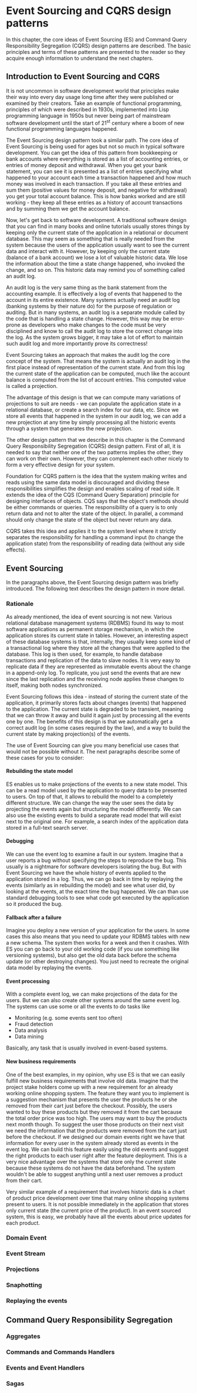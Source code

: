 # Event Sourcing and CQRS design patterns

In this chapter, the core ideas of Event Sourcing (ES) and Command Query Responsibility Segregation (CQRS) design patterns are described. The basic principles and terms of these patterns are presented to the reader so they acquire enough information to understand the next chapters.

## Introduction to Event Sourcing and CQRS

It is not uncommon in software development world that principles make their way into every day usage long time after they were published or examined by their creators. Take an example of functional programming, principles of which were described in 1930s, implemented into Lisp programming language in 1950s but never being part of mainstream software development until the start of 21<sup>st</sup> century where a boom of new functional programming languages happened.

The Event Sourcing design pattern took a similar path. The core idea of Event Sourcing is being used for ages but not so much in typical software development. You can get the idea of this pattern from bookkeeping or bank accounts where everything is stored as a list of accounting entries, or entries of money deposit and withdrawal. When you get your bank statement, you can see it is presented as a list of entries specifying what happened to your account each time a transaction happened and how much money was involved in each transaction. If you take all these entries and sum them (positive values for money deposit, and negative for withdrawal) you get your total account balance. This is how banks worked and are still working - they keep all these entries as a history of account transactions and by summing them we get the account balance.

Now, let's get back to software development. A traditional software design that you can find in many books and online tutorials usually stores things by keeping only the current state of the application in a relational or document database. This may seem as something that is really needed from the system because the users of the application usually want to see the current data and interact with it. However, by keeping only the current state (balance of a bank account) we lose a lot of valuable historic data. We lose the information about the time a state change happened, who invoked the change, and so on. This historic data may remind you of something called an audit log. 

An audit log is the very same thing as the bank statement from the accounting example. It is effectively a log of events that happened to the account in its entire existence. Many systems actually need an audit log (banking systems by their nature do) for the purpose of regulation or auditing. But in many systems, an audit log is a separate module called by the code that is handling a state change. However, this way may be error-prone as developers who make changes to the code must be very disciplined and know to call the audit log to store the correct change into the log. As the system grows bigger, it may take a lot of effort to maintain such audit log and more importantly prove its correctness!

Event Sourcing takes an approach that makes the audit log the core concept of the system. That means the system is actually an audit log in the first place instead of representation of the current state. And from this log the current state of the application can be computed, much like the account balance is computed from the list of account entries. This computed value is called a projection. 

The advantage of this design is that we can compute many variations of projections to suit are needs - we can populate the application state in a relational database, or create a search index for our data, etc. Since we store all events that happened in the system in our audit log, we can add a new projection at any time by simply processing all the historic events through a system that generates the new projection.

The other design pattern that we describe in this chapter is the Command Query Responsibility Segregation (CQRS) design pattern. First of all, it is needed to say that neither one of the two patterns implies the other; they can work on their own. However, they can complement each other nicely to form a very effective design for your system.

Foundation for CQRS pattern is the idea that the system making writes and reads using the same data model is discouraged and dividing these responsibilities simplifies the design and enables scaling of read side. It extends the idea of the CQS (Command Query Separation) principle for designing interfaces of objects. CQS says that the object's methods should be either commands or queries. The responsibility of a query is to only return data and not to alter the state of the object. In parallel, a command should only change the state of the object but never return any data.

CQRS takes this idea and applies it to the system level where it strictly separates the responsibility for handling a command input (to change the application state) from the responsibility of reading data (without any side effects).

## Event Sourcing

In the paragraphs above, the Event Sourcing design pattern was briefly introduced. The following text describes the design pattern in more detail.

### Rationale

As already mentioned, the idea of event sourcing is not new. Various relational database management systems (RDBMS) found its way to most software applications as permanent storage mechanism, in which the application stores its current state in tables. However, an interesting aspect of these database systems is that, internally, they usually keep some kind of a transactional log where they store all the changes that were applied to the database. This log is then used, for example, to handle database transactions and replication of the data to slave nodes. It is very easy to replicate data if they are represented as immutable events about the change in a append-only log. To replicate, you just send the events that are new since the last replication and the receiving node applies these changes to itself, making both nodes synchronized.

Event Sourcing follows this idea - instead of storing the current state of the application, it primarily stores facts about changes (events) that happened to the application. The current state is degraded to be transient, meaning that we can throw it away and build it again just by processing all the events one by one. The benefits of this design is that we automatically get a correct audit log (in some cases required by the law), and a way to build the current state by making projection(s) of the events. 

The use of Event Sourcing can give you many beneficial use cases that would not be possible without it. The next paragraphs describe some of these cases for you to consider:

#### Rebuilding the state model

ES enables us to make projections of the events to a new state model. This can be a read model used by the application to query data to be presented to users. On top of that, it allows to rebuild the model to a completely different structure. We can change the way the user sees the data by projecting the events again but structuring the model differently. We can also use the existing events to build a separate read model that will exist next to the original one. For example, a search index of the application data stored in a full-text search server.

#### Debugging

We can use the event log to examine a fault in our system. Imagine that a user reports a bug without specifying the steps to reproduce the bug. This usually is a nightmare for software developers isolating the bug. But with Event Sourcing we have the whole history of events applied to the application stored in a log. Thus, we can go back in time by replaying the events (similarly as in rebuilding the model) and see what user did, by looking at the events, at the exact time the bug happened. We can than use standard debugging tools to see what code got executed by the application so it produced the bug. 

#### Fallback after a failure

Imagine you deploy a new version of your application for the users. In some cases this also means that you need to update your RDBMS tables with new a new schema. The system then works for a week and then it crashes. With ES you can go back to your old working code (if you use something like versioning systems), but also get the old data back before the schema update (or other destroying changes). You just need to recreate the original data model by replaying the events.

#### Event processing

With a complete event log, we can make projections of the data for the users. But we can also create other systems around the same event log. The systems can use some or all the events to do tasks like

- Monitoring (e.g. some events sent too often)
- Fraud detection
- Data analysis
- Data mining

Basically, any task that is usually involved in event-based systems.

#### New business requirements

One of the best examples, in my opinion, why use ES is that we can easily fulfill new business requirements that involve old data. Imagine that the project stake holders come up with a new requirement for an already working online shopping system. The feature they want you to implement is a suggestion mechanism that presents the user the products he or she removed from their cart just before the checkout. Possibly, the users wanted to buy these products but they removed it from the cart because the total order price was too high. The users may want to buy the products next month though. To suggest the user those products on their next visit we need the information that the products were removed from the cart just before the checkout. If we designed our domain events right we have that information for every user in the system already stored as events in the event log. We can build this feature easily using the old events and suggest the right products to each user right after the feature deployment. This is a very nice advantage over the systems that store only the current state because these systems do not have the data beforehand. The system wouldn't be able to suggest anything until a next user removes a product from their cart.

Very similar example of a requirement that involves historic data is a chart of product price development over time that many online shopping systems present to users. It is not possible immediately in the application that stores only current state (the current price of the product). In an event sourced system, this is easy, we probably have all the events about price updates for each product.


### Domain Event



### Event Stream

### Projections

### Snaphotting

### Replaying the events


## Command Query Responsibility Segregation

### Aggregates

### Commands and Commands Handlers

### Events and Event Handlers

### Sagas

